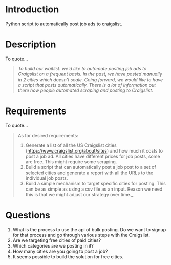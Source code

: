 # Introduction
Python script to automatically post job ads to craigslist.

# Description
To quote...
> _To build our waitlist. we'd like to automate posting job ads to Craigslist on a frequent basis. In the past, we have posted manually in 2 cities which doesn't scale. Going forward, we would like to have a script that posts automatically. 
> There is a lot of information out there how people automated scraping and posting to Craigslist._

# Requirements
To quote...
> As for desired requirements:
> 1. Generate a list of all the US Craigslist cities (https://www.craigslist.org/about/sites) and how much it costs to post a job ad. All cities have different prices for job posts, some are free. This might require some scraping. 
> 2. Build a script that can automatically post a job post to a set of selected cities and generate a report with all the URLs to the individual job posts.
> 3. Build a simple mechanism to target specific cities for posting. This can be as simple as using a csv file as an input. Reason we need this is that we might adjust our strategy over time._

# Questions
1. What is the process to use the api of bulk posting. Do we want to signup for that process and go through various steps with the Craigslist.
2. Are we targeting free cities of paid cities? 
3. Which categories are we posting in it?
4. How many cities are you going to post a job?
5. It seems possible to build the solution for free cities.

